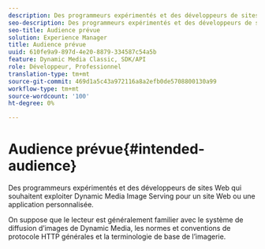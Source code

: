 ```yaml
---
description: Des programmeurs expérimentés et des développeurs de sites Web qui souhaitent exploiter Dynamic Media Image Serving pour un site Web ou une application personnalisée.
seo-description: Des programmeurs expérimentés et des développeurs de sites Web qui souhaitent exploiter Dynamic Media Image Serving pour un site Web ou une application personnalisée.
seo-title: Audience prévue
solution: Experience Manager
title: Audience prévue
uuid: 610fe9a9-897d-4e20-8879-334587c54a5b
feature: Dynamic Media Classic, SDK/API
role: Développeur, Professionnel
translation-type: tm+mt
source-git-commit: 469d1a5c43a972116a8a2efb0de5708800130a99
workflow-type: tm+mt
source-wordcount: '100'
ht-degree: 0%

---
```



# Audience prévue{#intended-audience}

Des programmeurs expérimentés et des développeurs de sites Web qui souhaitent exploiter Dynamic Media Image Serving pour un site Web ou une application personnalisée.

On suppose que le lecteur est généralement familier avec le système de diffusion d’images de Dynamic Media, les normes et conventions de protocole HTTP générales et la terminologie de base de l’imagerie.
